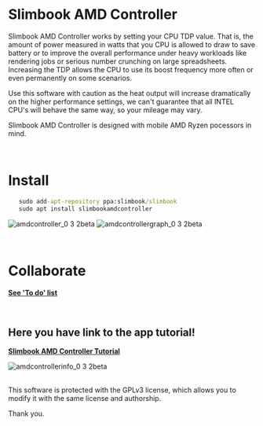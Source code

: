# Slimbook AMD Controller

Slimbook AMD Controller works by setting your CPU TDP value. That is, the amount of power measured in watts that you CPU is allowed to draw to save battery or to improve the overall performance under heavy workloads like rendering jobs or serious number crunching on large spreadsheets. Increasing the TDP allows the CPU to use its boost frequency more often or even permanently on some scenarios.

Use this software with caution as the heat output will increase dramatically on the higher performance settings, we can't guarantee that all INTEL CPU's will behave the same way, so your mileage may vary.

Slimbook AMD Controller is designed with mobile AMD Ryzen pocessors in mind. 

<br>

# Install
```bat
   sudo add-apt-repository ppa:slimbook/slimbook
   sudo apt install slimbookamdcontroller
```

![amdcontroller_0 3 2beta](https://user-images.githubusercontent.com/18195266/131973024-1cb2477a-82a2-4b6b-9910-90cbbd75baa7.png)
![amdcontrollergraph_0 3 2beta](https://user-images.githubusercontent.com/18195266/131973015-64ebd286-0ab7-4a7b-8bfa-e1239a847d18.png)

<br>

# Collaborate
[**See 'To do' list**](https://github.com/slimbook/slimbookamdcontroller/projects/1)

<br>


Here you have link to the app tutorial!
--
[**Slimbook AMD Controller Tutorial**](https://slimbook.es/en/tutoriales/aplicaciones-slimbook/494-slimbook-amd-controller-en)

![amdcontrollerinfo_0 3 2beta](https://user-images.githubusercontent.com/18195266/131973146-cb0656d9-74f7-4dea-aaa3-2aaa196b42b3.png)


<br>
This software is protected with the GPLv3 license, which allows you to modify it with the same license and authorship. 

Thank you.

